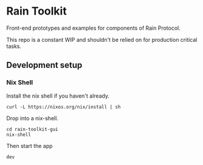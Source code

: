 # Rain Toolkit
Front-end prototypes and examples for components of Rain Protocol.

This repo is a constant WIP and shouldn't be relied on for production critical tasks.

## Development setup

### Nix Shell

Install the nix shell if you haven't already.

```
curl -L https://nixos.org/nix/install | sh
```

Drop into a nix-shell.

```
cd rain-toolkit-gui
nix-shell
```

Then start the app
```
dev
```
